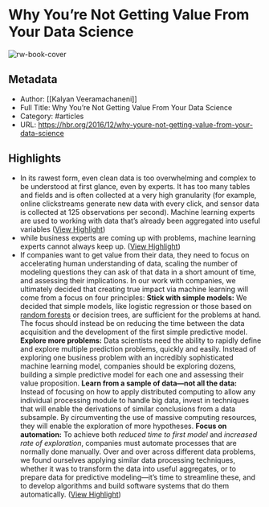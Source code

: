 # Why You’re Not Getting Value From Your Data Science

![rw-book-cover](https://hbr.org/resources/images/article_assets/2016/12/dec16-07-674734177.jpg)

## Metadata
- Author: [[Kalyan Veeramachaneni]]
- Full Title: Why You’re Not Getting Value From Your Data Science
- Category: #articles
- URL: https://hbr.org/2016/12/why-youre-not-getting-value-from-your-data-science

## Highlights
- In its rawest form, even clean data is too overwhelming and complex to be understood at first glance, even by experts. It has too many tables and fields and is often collected at a very high granularity (for example, online clickstreams generate new data with every click, and sensor data is collected at 125 observations per second). Machine learning experts are used to working with data that’s already been aggregated into useful variables ([View Highlight](https://read.readwise.io/read/01h3d2mqmpwrmk1fc25n3gpfss))
- while business experts are coming up with problems, machine learning experts cannot always keep up. ([View Highlight](https://read.readwise.io/read/01h3d2n3tqgrww5pzs8wswygse))
- If companies want to get value from their data, they need to focus on accelerating human understanding of data, scaling the number of modeling questions they can ask of that data in a short amount of time, and assessing their implications. In our work with companies, we ultimately decided that creating true impact via machine learning will come from a focus on four principles:
  **Stick with simple models:** We decided that simple models, like logistic regression or those based on [random forests](https://en.wikipedia.org/wiki/Random_forest) or decision trees, are sufficient for the problems at hand. The focus should instead be on reducing the time between the data acquisition and the development of the first simple predictive model.
  **Explore more problems:** Data scientists need the ability to rapidly define and explore multiple prediction problems, quickly and easily. Instead of exploring one business problem with an incredibly sophisticated machine learning model, companies should be exploring dozens, building a simple predictive model for each one and assessing their value proposition.
  **Learn from a sample of data—not all the data:** Instead of focusing on how to apply distributed computing to allow any individual processing module to handle big data, invest in techniques that will enable the derivations of similar conclusions from a data subsample. By circumventing the use of massive computing resources, they will enable the exploration of more hypotheses.
  **Focus on automation:** To achieve both *reduced time to first model* and *increased rate of exploration*, companies must automate processes that are normally done manually. Over and over across different data problems, we found ourselves applying similar data processing techniques, whether it was to transform the data into useful aggregates, or to prepare data for predictive modeling—it’s time to streamline these, and to develop algorithms and build software systems that do them automatically. ([View Highlight](https://read.readwise.io/read/01h3d2ndfefc7h8sh7vv8y6nkj))
